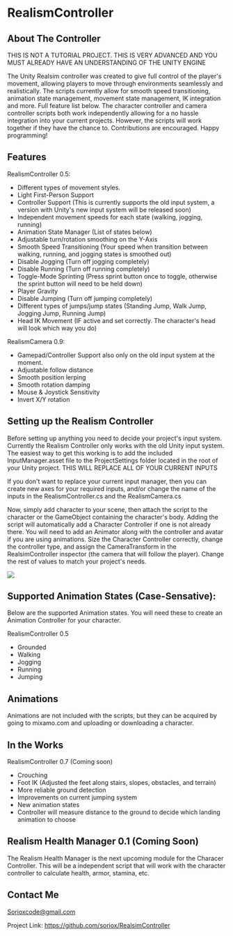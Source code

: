 # RealismController

## About The Controller

THIS IS NOT A TUTORIAL PROJECT. THIS IS VERY ADVANCED AND YOU MUST ALREADY HAVE AN UNDERSTANDING OF THE UNITY ENGINE

The Unity Realsim controller was created to give full control of the player's movement, allowing players to move through environments seamlessly and realistically. The scripts currently allow for smooth speed transitioning, animation state management, movement state management, IK integration and more. Full feature list below. The character controller and camera controller scripts both work independently allowing for a no hassle integration into your current projects. However, the scripts will work together if they have the chance to. Contributions are encouraged. Happy programming!

## Features

RealismController 0.5:

* Different types of movement styles.
* Light First-Person Support
* Controller Support (This is currently supports the old input system, a version with Unity's new input system will be released soon)
* Independent movement speeds for each state (walking, jogging, running)
* Animation State Manager (List of states below)
* Adjustable turn/rotation smoothing on the Y-Axis
* Smooth Speed Transitioning (Your speed when transition between walking, running, and jogging states is smoothed out)
* Disable Jogging (Turn off jogging completely)
* Disable Running (Turn off running completely)
* Toggle-Mode Sprinting (Press sprint button once to toggle, otherwise the sprint button will need to be held down)
* Player Gravity
* Disable Jumping (Turn off jumping completely)
* Different types of jumps/jump states (Standing Jump, Walk Jump, Jogging Jump, Running Jump)
* Head IK Movement (IF active and set correctly. The character's head will look which way you do)

RealismCamera 0.9:

* Gamepad/Controller Support also only on the old input system at the moment.
* Adjustable follow distance
* Smooth position lerping
* Smooth rotation damping
* Mouse & Joystick Sensitivity
* Invert X/Y rotation

## Setting up the Realism Controller

Before setting up anything you need to decide your project's input system. Currently the Realism Controller only works with the old Unity input system. The easiest way to get this working is to add the included InputManager.asset file to the ProjectSettings folder located in the root of your Unity project. THIS WILL REPLACE ALL OF YOUR CURRENT INPUTS

If you don't want to replace your current input manager, then you can create new axes for your required inputs, and/or change the name of the inputs in the RealismController.cs and the RealismCamera.cs

Now, simply add character to your scene, then attach the script to the character or the GameObject containing the character's body. Adding the script will automatically add a Character Controller if one is not already there. You will need to add an Animator along with the controller and avatar if you are using animations. Size the Character Controller correctly, change the controller type, and assign the CameraTransform in the RealsimController inspector (the camera that will follow the player). Change the rest of values to match your project's needs.

<img src="https://i.imgur.com/FfGVX8g.png" />


## Supported Animation States (Case-Sensative):

Below are the supported Animation states. You will need these to create an Animation Controller for your character. 

RealismController 0.5

* Grounded
* Walking
* Jogging
* Running
* Jumping

## Animations

Animations are not included with the scripts, but they can be acquired by going to mixamo.com and uploading or downloading a character.

## In the Works

RealismController 0.7 (Coming soon)

* Crouching
* Foot IK (Adjusted the feet along stairs, slopes, obstacles, and terrain)
* More reliable ground detection
* Improvements on current jumping system
* New animation states
* Controller will measure distance to the ground to decide which landing animation to choose

## Realism Health Manager 0.1 (Coming Soon)

The Realism Health Manager is the next upcoming module for the Characer Controller. This will be a independent script that will work with the character controller to calculate health, armor, stamina, etc.

## Contact Me

Sorioxcode@gmail.com

Project Link: https://github.com/soriox/RealsimController
